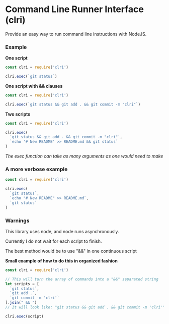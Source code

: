 # Command Line Runner Interface (clri)

Provide an easy way to run command line instructions with NodeJS.

### Example

**One script**

```javascript
const clri = require('clri')

clri.exec(`git status`)
```

**One script with && clauses**

```javascript
const clri = require('clri')

clri.exec(`git status && git add . && git commit -m "clri"`)
```

**Two scripts**

```javascript
const clri = require('clri')

clri.exec(
  `git status && git add . && git commit -m "clri"`,
  `echo '# New README' >> README.md && git status`
)
```

*The exec function can take as many arguments as one would need to make*

### A more verbose example

```javascript
const clri = require('clri')

clri.exec(
  `git status`,
  `echo "# New README" >> README.md`,
  `git status`
)
```

### Warnings

This library uses node, and node runs asynchronously.

Currently I do not wait for each script to finish.

The best method would be to use "&&" in one continuous script

**Small example of how to do this in organized fashion**

```javascript
const clri = require('clri')

// This will turn the array of commands into a "&&" separated string
let scripts = [
  `git status`,
  `git add .`,
  `git commit -m 'clri'`
].join(" && ")
// It will look like: "git status && git add . && git commit -m 'clri'"

clri.exec(script)
```
